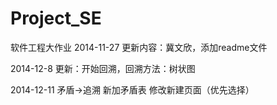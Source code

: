 Project_SE
==========

软件工程大作业
2014-11-27
更新内容：冀文欣，添加readme文件

2014-12-8
更新：开始回溯，回溯方法：树状图

2014-12-11
矛盾->追溯
新加矛盾表
修改新建页面（优先选择）
